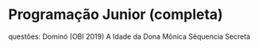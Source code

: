 # Programação Junior (completa)

questões:
Dominó (OBI 2019)
A Idade da Dona Mônica
Sêquencia Secreta
